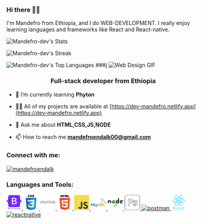 

### Hi there 👏👏

I'm Mandefro from Ethiopia, and I do WEB-DEVELOPMENT. I really enjoy learning languages and frameworks like React and React-native.




![Mandefro-dev's Stats](https://github-readme-stats.vercel.app/api?username=Mandefro-dev&theme=outrun&show_icons=true&hide_border=false&count_private=true)

![Mandefro-dev's Streak](https://github-readme-streak-stats.herokuapp.com/?user=Mandefro-dev&theme=outrun&hide_border=false)

![Mandefro-dev's Top Languages](https://github-readme-stats.vercel.app/api/top-langs/?username=Mandefro-dev&theme=outrun&show_icons=true&hide_border=false&layout=compact)
###j
![Web Design GIF](https://tenor.com/view/web-design-modern-web-gif-gif-15349911.gif)

<h3 align="center">Full-stack developer from Ethiopia</h3>

- 🌱 I’m currently learning **Phyton**

- 👨‍💻 All of my projects are available at [https://dev-mandefro.netlify.app](https://dev-mandefro.netlify.app)

- 💬 Ask me about **HTML,CSS,JS,NODE**

- 📫 How to reach me **mandefroendalk00@gmail.com**

<h3 align="left">Connect with me:</h3>
<p align="left">
<a href="https://linkedin.com/in/mandefroendalk" target="blank"><img align="center" src="https://raw.githubusercontent.com/rahuldkjain/github-profile-readme-generator/master/src/images/icons/Social/linked-in-alt.svg" alt="mandefroendalk" height="30" width="40" /></a>
</p>

<h3 align="left">Languages and Tools:</h3>
<p align="left"> <a href="https://getbootstrap.com" target="_blank" rel="noreferrer"> <img src="https://raw.githubusercontent.com/devicons/devicon/master/icons/bootstrap/bootstrap-plain-wordmark.svg" alt="bootstrap" width="40" height="40"/> </a> <a href="https://www.w3schools.com/css/" target="_blank" rel="noreferrer"> <img src="https://raw.githubusercontent.com/devicons/devicon/master/icons/css3/css3-original-wordmark.svg" alt="css3" width="40" height="40"/> </a> <a href="https://expressjs.com" target="_blank" rel="noreferrer"> <img src="https://raw.githubusercontent.com/devicons/devicon/master/icons/express/express-original-wordmark.svg" alt="express" width="40" height="40"/> </a> <a href="https://www.w3.org/html/" target="_blank" rel="noreferrer"> <img src="https://raw.githubusercontent.com/devicons/devicon/master/icons/html5/html5-original-wordmark.svg" alt="html5" width="40" height="40"/> </a> <a href="https://developer.mozilla.org/en-US/docs/Web/JavaScript" target="_blank" rel="noreferrer"> <img src="https://raw.githubusercontent.com/devicons/devicon/master/icons/javascript/javascript-original.svg" alt="javascript" width="40" height="40"/> </a> <a href="https://www.mysql.com/" target="_blank" rel="noreferrer"> <img src="https://raw.githubusercontent.com/devicons/devicon/master/icons/mysql/mysql-original-wordmark.svg" alt="mysql" width="40" height="40"/> </a> <a href="https://nodejs.org" target="_blank" rel="noreferrer"> <img src="https://raw.githubusercontent.com/devicons/devicon/master/icons/nodejs/nodejs-original-wordmark.svg" alt="nodejs" width="40" height="40"/> </a> <a href="https://www.photoshop.com/en" target="_blank" rel="noreferrer"> <img src="https://raw.githubusercontent.com/devicons/devicon/master/icons/photoshop/photoshop-line.svg" alt="photoshop" width="40" height="40"/> </a> <a href="https://postman.com" target="_blank" rel="noreferrer"> <img src="https://www.vectorlogo.zone/logos/getpostman/getpostman-icon.svg" alt="postman" width="40" height="40"/> </a> <a href="https://reactjs.org/" target="_blank" rel="noreferrer"> <img src="https://raw.githubusercontent.com/devicons/devicon/master/icons/react/react-original-wordmark.svg" alt="react" width="40" height="40"/> </a> <a href="https://reactnative.dev/" target="_blank" rel="noreferrer"> <img src="https://reactnative.dev/img/header_logo.svg" alt="reactnative" width="40" height="40"/> </a> </p>
